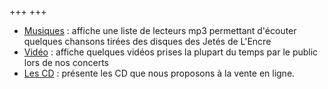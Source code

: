 +++
+++


- [Musiques](musiques) : affiche une liste de lecteurs mp3 permettant d'écouter quelques chansons tirées des disques des Jetés de L'Encre
- [Vidéo](videos) : affiche quelques vidéos prises la plupart du temps par le public lors de nos concerts
- [Les CD](lescd) : présente les CD  que nous proposons à la vente en ligne.
